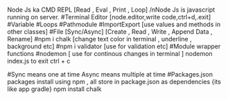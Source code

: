 </br>Node Js ka CMD REPL [Read , Eval , Print , Loop]
/nNode Js is javascript running on server.
#Terminal Editor [node.editor,write code,ctrl+d,.exit]
#Variable
#Loops
#Pathmodule
#ImportExport [use values and methods in other classes] 
#File [Sync/Async] [Create , Read , Write , Append Data , Rename]
#npm i chalk [change text color in terminal , underline , background etc] 
#npm i validator [use for validation etc]
#Module wrapper functions 
#nodemon [ use for continous changes in terminal ] nodemon index.js to exit ctrl + c


#Sync means one at time Async means multiple at time
#Packages.json packages install using npm , all store in package.json as dependencies {its like app gradle} npm install chalk
